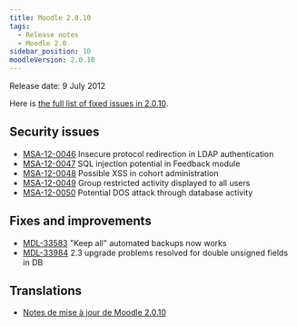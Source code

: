 ```yaml
---
title: Moodle 2.0.10
tags:
  - Release notes
  - Moodle 2.0
sidebar_position: 10
moodleVersion: 2.0.10
---
```


Release date: 9 July 2012

Here is [the full list of fixed issues in 2.0.10](http://moodle.atlassian.net/secure/IssueNavigator!executeAdvanced.jspa?jqlQuery=project+%3D+mdl+AND+resolution+%3D+fixed+AND+fixVersion+in+%28%222.0.10%22%29+ORDER+BY+priority+DESC&runQuery=true&clear=true).

## Security issues

- [MSA-12-0046](http://moodle.org/mod/forum/discuss.php?d=207152) Insecure protocol redirection in LDAP authentication
- [MSA-12-0047](http://moodle.org/mod/forum/discuss.php?d=207153) SQL injection potential in Feedback module
- [MSA-12-0048](http://moodle.org/mod/forum/discuss.php?d=207154) Possible XSS in cohort administration
- [MSA-12-0049](http://moodle.org/mod/forum/discuss.php?d=207155) Group restricted activity displayed to all users
- [MSA-12-0050](http://moodle.org/mod/forum/discuss.php?d=207156) Potential DOS attack through database activity

## Fixes and improvements

- [MDL-33583](https://moodle.atlassian.net/browse/MDL-33583) "Keep all" automated backups now works
- [MDL-33984](https://moodle.atlassian.net/browse/MDL-33984) 2.3 upgrade problems resolved for double unsigned fields in DB

## Translations

- [Notes de mise à jour de Moodle 2.0.10](https://docs.moodle.org/fr/Notes_de_mise_à_jour_de_Moodle_2.0.10)
